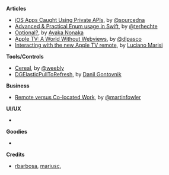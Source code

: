 **Articles**

* [iOS Apps Caught Using Private APIs](https://sourcedna.com/blog/20151018/ios-apps-using-private-apis.html), by [@sourcedna](https://twitter.com/sourcedna)
* [Advanced & Practical Enum usage in Swift](http://appventure.me/2015/10/17/advanced-practical-enum-examples/), by [@terhechte](https://twitter.com/terhechte)
* [Optional?](http://swift.ayaka.me/posts/2015/10/5/optional), by [Ayaka Nonaka](https://twitter.com/ayanonagon)
* [Apple TV: A World Without Webviews](https://medium.com/bpxl-craft/apple-tv-a-world-without-webkit-5c428a64a6dd), by [@dlpasco](https://twitter.com/dlpasco)
* [Interacting with the new Apple TV remote](http://www.marisibrothers.com/2015/10/interacting-with-new-apple-tv-remote.html), by [Luciano Marisi](http://www.twitter.com/lucianomarisi)

**Tools/Controls**

* [Cereal](https://github.com/Weebly/Cereal), by [@weebly](https://twitter.com/weebly)
* [DGElasticPullToRefresh](https://github.com/gontovnik/DGElasticPullToRefresh), by [Danil Gontovnik](https://github.com/gontovnik)

**Business**

* [Remote versus Co-located Work](http://martinfowler.com/articles/remote-or-co-located.html), by [@martinfowler](https://twitter.com/martinfowler)

**UI/UX**

* 


**Goodies**

* 


**Credits**

* [rbarbosa](https://github.com/rbarbosa), [mariusc](https://github.com/mariusc),
